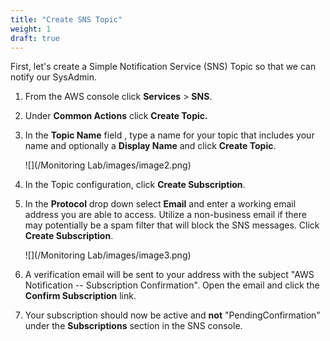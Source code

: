 ```yaml
---
title: "Create SNS Topic"
weight: 1
draft: true
---
```


First, let's create a Simple Notification Service (SNS) Topic so that we can notify our SysAdmin.

1.  From the AWS console click **Services** > **SNS**.

2.  Under **Common Actions** click **Create Topic.**

3.  In the **Topic Name** field , type a name for your topic that
    includes your name and optionally a **Display Name** and click
    **Create Topic**.
    
    ![](/Monitoring Lab/images/image2.png)

4.  In the Topic configuration, click **Create Subscription**.

5.  In the **Protocol** drop down select **Email** and enter a working
    email address you are able to access. Utilize a non-business email
    if there may potentially be a spam filter that will block the SNS
    messages. Click **Create Subscription**.
    
    ![](/Monitoring Lab/images/image3.png)

6.  A verification email will be sent to your address with the subject
    "AWS Notification -- Subscription Confirmation". Open the email and
    click the **Confirm Subscription** link.

7.  Your subscription should now be active and **not**
    "PendingConfirmation" under the **Subscriptions** section in the SNS
    console.
